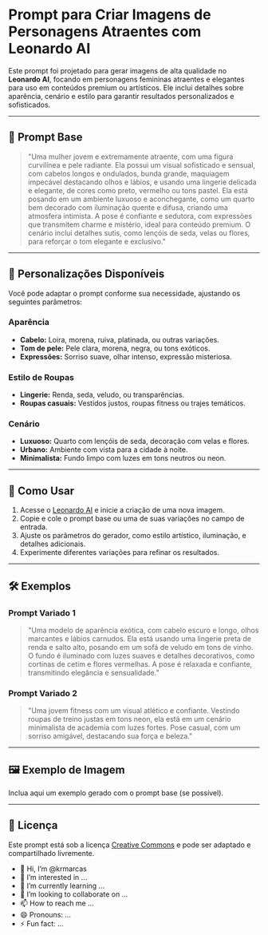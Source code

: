 # Prompt para Criar Imagens de Personagens Atraentes com Leonardo AI

Este prompt foi projetado para gerar imagens de alta qualidade no **Leonardo AI**, focando em personagens femininas atraentes e elegantes para uso em conteúdos premium ou artísticos. Ele inclui detalhes sobre aparência, cenário e estilo para garantir resultados personalizados e sofisticados.

---

## 📝 Prompt Base

> "Uma mulher jovem e extremamente atraente, com uma figura curvilínea e pele radiante. Ela possui um visual sofisticado e sensual, com cabelos longos e ondulados, bunda grande, maquiagem impecável destacando olhos e lábios, e usando uma lingerie delicada e elegante, de cores como preto, vermelho ou tons pastel. Ela está posando em um ambiente luxuoso e aconchegante, como um quarto bem decorado com iluminação quente e difusa, criando uma atmosfera intimista. A pose é confiante e sedutora, com expressões que transmitem charme e mistério, ideal para conteúdo premium. O cenário inclui detalhes sutis, como lençóis de seda, velas ou flores, para reforçar o tom elegante e exclusivo."

---

## 🎨 Personalizações Disponíveis

Você pode adaptar o prompt conforme sua necessidade, ajustando os seguintes parâmetros:

### Aparência
- **Cabelo:** Loira, morena, ruiva, platinada, ou outras variações.
- **Tom de pele:** Pele clara, morena, negra, ou tons exóticos.
- **Expressões:** Sorriso suave, olhar intenso, expressão misteriosa.

### Estilo de Roupas
- **Lingerie:** Renda, seda, veludo, ou transparências.
- **Roupas casuais:** Vestidos justos, roupas fitness ou trajes temáticos.

### Cenário
- **Luxuoso:** Quarto com lençóis de seda, decoração com velas e flores.
- **Urbano:** Ambiente com vista para a cidade à noite.
- **Minimalista:** Fundo limpo com luzes em tons neutros ou neon.

---

## 🚀 Como Usar
1. Acesse o [Leonardo AI](https://app.leonardo.ai/) e inicie a criação de uma nova imagem.
2. Copie e cole o prompt base ou uma de suas variações no campo de entrada.
3. Ajuste os parâmetros do gerador, como estilo artístico, iluminação, e detalhes adicionais.
4. Experimente diferentes variações para refinar os resultados.

---

## 🛠️ Exemplos
### Prompt Variado 1
> "Uma modelo de aparência exótica, com cabelo escuro e longo, olhos marcantes e lábios carnudos. Ela está usando uma lingerie preta de renda e salto alto, posando em um sofá de veludo em tons de vinho. O fundo é iluminado com luzes suaves e detalhes decorativos, como cortinas de cetim e flores vermelhas. A pose é relaxada e confiante, transmitindo elegância e sensualidade."

### Prompt Variado 2
> "Uma jovem fitness com um visual atlético e confiante. Vestindo roupas de treino justas em tons neon, ela está em um cenário minimalista de academia com luzes fortes. Pose casual, com um sorriso amigável, destacando sua força e beleza."

---

## 🖼️ Exemplo de Imagem
Inclua aqui um exemplo gerado com o prompt base (se possível).

---

## 📄 Licença
Este prompt está sob a licença [Creative Commons](https://creativecommons.org/licenses/) e pode ser adaptado e compartilhado livremente.
- 👋 Hi, I’m @krmarcas
- 👀 I’m interested in ...
- 🌱 I’m currently learning ...
- 💞️ I’m looking to collaborate on ...
- 📫 How to reach me ...
- 😄 Pronouns: ...
- ⚡ Fun fact: ...

<!---
krmarcas/krmarcas is a ✨ special ✨ repository because its `README.md` (this file) appears on your GitHub profile.
You can click the Preview link to take a look at your changes.
--->
